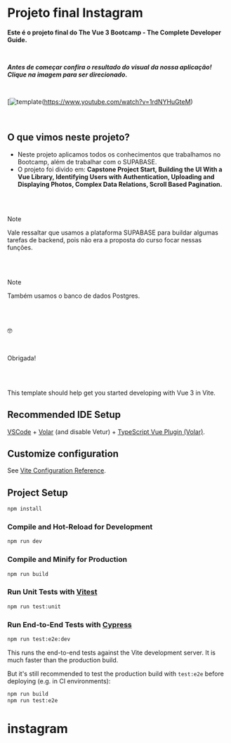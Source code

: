 # Projeto final Instagram

**Este é o projeto final do The Vue 3 Bootcamp - The Complete Developer Guide.**

<br>

***Antes de começar confira o resultado do visual da nossa aplicação! Clique na imagem para ser direcionado.***

<br>

[![template](https://drive.google.com/uc?id=1CicFop-N_4Pm7zLMg-Ge9uGjpNAAntIF)(https://www.youtube.com/watch?v=1rdNYHuGteM)

<br>

## O que vimos neste projeto?
- Neste projeto aplicamos todos os conhecimentos que trabalhamos no Bootcamp, além de trabalhar com o SUPABASE.
- O projeto foi divido em: **Capstone Project Start, Building the UI With a Vue Library, Identifying Users with Authentication, Uploading and Displaying Photos, Complex Data Relations, Scroll Based Pagination.**

<br>
<br>

>[!NOTE]
>Vale ressaltar que usamos a plataforma SUPABASE para buildar algumas tarefas de backend, pois não era a proposta do curso focar nessas funções. 

<br>
<br>

>[!NOTE]
>Também usamos o banco de dados Postgres.

<br>
<br>

:nerd_face:

<br>

Obrigada!

<br>
<br>

This template should help get you started developing with Vue 3 in Vite.

## Recommended IDE Setup

[VSCode](https://code.visualstudio.com/) + [Volar](https://marketplace.visualstudio.com/items?itemName=Vue.volar) (and disable Vetur) + [TypeScript Vue Plugin (Volar)](https://marketplace.visualstudio.com/items?itemName=Vue.vscode-typescript-vue-plugin).

## Customize configuration

See [Vite Configuration Reference](https://vitejs.dev/config/).

## Project Setup

```sh
npm install
```

### Compile and Hot-Reload for Development

```sh
npm run dev
```

### Compile and Minify for Production

```sh
npm run build
```

### Run Unit Tests with [Vitest](https://vitest.dev/)

```sh
npm run test:unit
```

### Run End-to-End Tests with [Cypress](https://www.cypress.io/)

```sh
npm run test:e2e:dev
```

This runs the end-to-end tests against the Vite development server.
It is much faster than the production build.

But it's still recommended to test the production build with `test:e2e` before deploying (e.g. in CI environments):

```sh
npm run build
npm run test:e2e
```
# instagram
